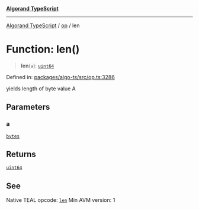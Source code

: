 [**Algorand TypeScript**](../../README.md)

***

[Algorand TypeScript](../../modules.md) / [op](../README.md) / len

# Function: len()

> **len**(`a`): [`uint64`](../../index/type-aliases/uint64.md)

Defined in: [packages/algo-ts/src/op.ts:3286](https://github.com/algorandfoundation/puya-ts/blob/main/packages/algo-ts/src/op.ts#L3286)

yields length of byte value A

## Parameters

### a

[`bytes`](../../index/type-aliases/bytes.md)

## Returns

[`uint64`](../../index/type-aliases/uint64.md)

## See

Native TEAL opcode: [`len`](https://dev.algorand.co/reference/algorand-teal/opcodes#len)
Min AVM version: 1
